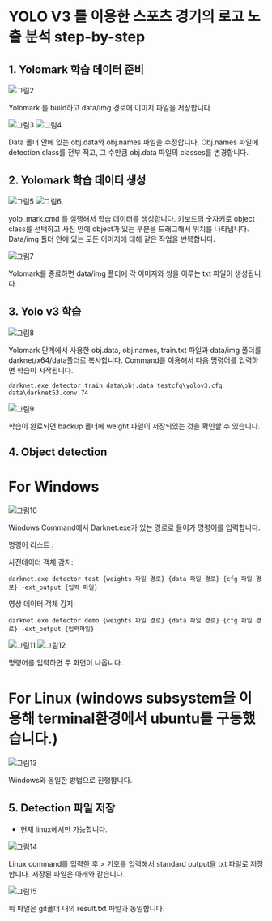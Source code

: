 # YOLO V3 를 이용한 스포츠 경기의 로고 노출 분석 step-by-step

## 1. Yolomark 학습 데이터 준비

![그림2](https://user-images.githubusercontent.com/63599116/119984036-e71bfe00-bffb-11eb-81d3-1bf1fe57bdad.png)

Yolomark 를 build하고 data/img 경로에 이미지 파일을 저장합니다.

![그림3](https://user-images.githubusercontent.com/63599116/119984038-e84d2b00-bffb-11eb-8d5e-9ddb18ede77e.png)
![그림4](https://user-images.githubusercontent.com/63599116/119984042-e84d2b00-bffb-11eb-9579-35098867a8d1.png)

Data 폴더 안에 있는 obj.data와 obj.names 파일을 수정합니다.
Obj.names 파일에 detection class를 전부 적고, 그 수만큼 obj.data 파일의 classes를 변경합니다.
 

## 2.	Yolomark 학습 데이터 생성

![그림5](https://user-images.githubusercontent.com/63599116/119984044-e8e5c180-bffb-11eb-9db3-299cc13e0be2.png)
![그림6](https://user-images.githubusercontent.com/63599116/119984046-e97e5800-bffb-11eb-8248-2b8076ad3447.png)

yolo_mark.cmd 를 실행해서 학습 데이터를 생성합니다. 
키보드의 숫자키로 object class를 선택하고 사진 안에 object가 있는 부분을 드래그해서 위치를 나타냅니다. 
Data/img 폴더 안에 있는 모든 이미지에 대해 같은 작업을 반복합니다. 

![그림7](https://user-images.githubusercontent.com/63599116/119984048-e97e5800-bffb-11eb-9c70-41fdb8ad5376.png)

Yolomark를 종료하면 data/img 폴더에 각 이미지와 쌍을 이루는 txt 파일이 생성됩니다. 
 
 
## 3.	Yolo v3 학습

![그림8](https://user-images.githubusercontent.com/63599116/119984050-ea16ee80-bffb-11eb-99f3-b6c81217eb5a.png)

Yolomark 단계에서 사용한 obj.data, obj.names, train.txt 파일과 data/img 폴더를 darknet/x64/data폴더로 복사합니다.
Command를 이용해서 다음 명령어를 입력하면 학습이 시작됩니다.

```
darknet.exe detector train data\obj.data testcfg\yolov3.cfg data\darknet53.conv.74
```

![그림9](https://user-images.githubusercontent.com/63599116/119984052-eaaf8500-bffb-11eb-95df-4134745ff8b7.png)

학습이 완료되면 backup 폴더에 weight 파일이 저장되있는 것을 확인할 수 있습니다.
 
 
## 4.	Object detection
# For Windows

![그림10](https://user-images.githubusercontent.com/63599116/119984054-eaaf8500-bffb-11eb-80ae-28728a7f1d2e.png)

 Windows Command에서 Darknet.exe가 있는 경로로 들어가 명령어를 입력합니다. 
 
명령어 리스트 : 

사진데이터 객체 감지: 

```
darknet.exe detector test {weights 파일 경로} {data 파일 경로} {cfg 파일 경로} -ext_output {입력 파일}
```

영상 데이터 객체 감지: 

```
darknet.exe detector demo {weights 파일 경로} {data 파일 경로} {cfg 파일 경로} -ext_output {입력파일}
```

![그림11](https://user-images.githubusercontent.com/63599116/119984057-eb481b80-bffb-11eb-82bb-37c87099a95f.png)
![그림12](https://user-images.githubusercontent.com/63599116/119984059-eb481b80-bffb-11eb-984b-138dbeda0baf.png)


명령어를 입력하면 두 화면이 나옵니다. 
 
# For Linux (windows subsystem을 이용해 terminal환경에서 ubuntu를 구동했습니다.)

![그림13](https://user-images.githubusercontent.com/63599116/119984061-ebe0b200-bffb-11eb-9e3d-a8ea197868e8.png)

Windows와 동일한 방법으로 진행합니다. 

## 5.	Detection 파일 저장
* 현재 linux에서만 가능합니다.

![그림14](https://user-images.githubusercontent.com/63599116/119984063-ebe0b200-bffb-11eb-97c8-47ffc1b60996.png)

Linux command를 입력한 후 > 기호를 입력해서 standard output을 txt 파일로 저장합니다.
저장된 파일은 아래와 같습니다. 
 
![그림15](https://user-images.githubusercontent.com/63599116/119984498-6e697180-bffc-11eb-82a1-cd6dedc76e24.png)


위 파일은 git폴더 내의 result.txt 파일과 동일합니다.

